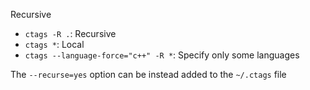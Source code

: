 Recursive

- `ctags -R .`: Recursive
- `ctags *`: Local
- `ctags --language-force="c++" -R *`: Specify only some languages

The `--recurse=yes` option can be instead added to the `~/.ctags` file
